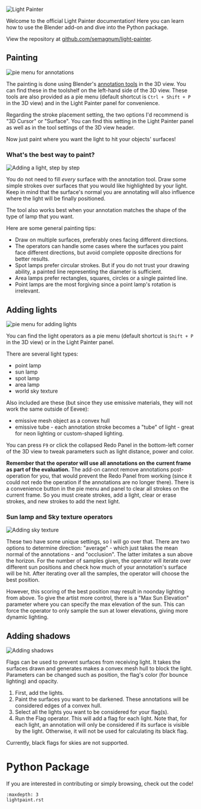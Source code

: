 ![Light Painter](/assets/logo.png)

Welcome to the official Light Painter documentation!
Here you can learn how to use the Blender add-on and dive into the Python package.

View the repository at [github.com/semagnum/light-painter](https://github.com/semagnum/light-painter).


## Painting

![pie menu for annotations](/assets/pie_menu_paint.png)

The painting is done using Blender's
[annotation tools](https://docs.blender.org/manual/en/latest/interface/annotate_tool.html)
in the 3D view.
You can find these in the toolshelf on the left-hand side of the 3D view.
These tools are also provided as a pie menu
(default shortcut is `Ctrl + Shift + P` in the 3D view)
and in the Light Painter panel for convenience.

Regarding the stroke placement setting,
the two options I'd recommend is "3D Cursor" or "Surface".
You can find this setting in the Light Painter panel as well
as in the tool settings of the 3D view header.

Now just paint where you want the light to hit your objects' surfaces!

### What's the best way to paint?

![Adding a light, step by step](/assets/painting_steps.gif)

You do not need to fill _every_ surface with the annotation tool.
Draw some simple strokes over surfaces that you would like highlighted by your light.
Keep in mind that the surface's normal you are annotating
will also influence where the light will be finally positioned.

The tool also works best
when your annotation matches the shape of the type of lamp that you want.

Here are some general painting tips:

- Draw on multiple surfaces, preferably ones facing different directions.
- The operators can handle some cases where the surfaces you paint face different directions,
  but avoid complete opposite directions for better results.
- Spot lamps prefer circular strokes.
  But if you do not trust your drawing ability,
  a painted line representing the diameter is sufficient.
- Area lamps prefer rectangles, squares, circles or a single painted line.
- Point lamps are the most forgiving since a point lamp's rotation is irrelevant.

## Adding lights

![pie menu for adding lights](/assets/pie_menu_light.png)

You can find the light operators as a pie menu
(default shortcut is `Shift + P` in the 3D view)
or in the Light Painter panel.

There are several light types:

- point lamp
- sun lamp
- spot lamp
- area lamp
- world sky texture

Also included are these (but since they use emissive materials,
they will not work the same outside of Eevee):

- emissive mesh object as a convex hull
- emissive tube - each annotation stroke becomes a "tube" of light -
  great for neon lighting or custom-shaped lighting.

You can press `F9` or click the collapsed Redo Panel in the bottom-left corner of the 3D view
to tweak parameters such as light distance, power and color.

**Remember that the operator will use all annotations on
the current frame as part of the evaluation.**
The add-on cannot remove annotations post-operation for you, 
that would prevent the Redo Panel from working
(since it could not redo the operation if the annotations are no longer there).
There is a convenience button in the pie menu and panel
to clear all strokes on the current frame.
So you must create strokes, add a light, clear or erase strokes,
and new strokes to add the next light.

### Sun lamp and Sky texture operators

![Adding sky texture](/assets/sky_texture.gif)

These two have some unique settings, so I will go over that.
There are two options to determine direction: "average" -
which just takes the mean normal of the annotations -
and "occlusion". The latter imitates a sun above the horizon.
For the number of samples given, the operator will iterate over different sun positions
and check how much of your annotation's surface will be hit.
After iterating over all the samples, the operator will choose the best position.

However, this scoring of the best position may result in noonday lighting from above.
To give the artist more control, there is a "Max Sun Elevation" parameter
where you can specify the max elevation of the sun.
This can force the operator to only sample the sun at lower elevations,
giving more dynamic lighting.

## Adding shadows

![Adding shadows](/assets/shadow_card.gif)

Flags can be used to prevent surfaces from receiving light.
It takes the surfaces drawn and generates makes a convex mesh hull to block the light.
Parameters can be changed such as position, the flag's color (for bounce lighting) and opacity.

1. First, add the lights.
2. Paint the surfaces you want to be darkened.
   These annotations will be considered edges of a convex hull.
3. Select all the lights you want to be considered for your flag(s).
4. Run the Flag operator. This will add a flag for each light.
   Note that, for each light, an annotation will only be considered if its surface is visible by the light.
   Otherwise, it will not be used for calculating its black flag.

Currently, black flags for skies are not supported.

# Python Package

If you are interested in contributing or simply browsing, check out the code!

```{toctree}
:maxdepth: 3
lightpaint.rst
```
